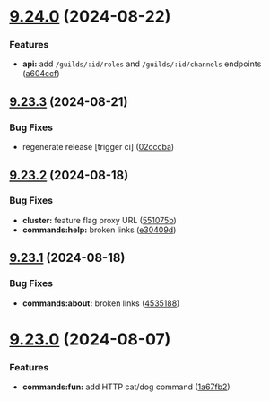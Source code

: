 # [9.24.0](https://github.com/onesoft-sudo/sudobot/compare/v9.23.3...v9.24.0) (2024-08-22)


### Features

* **api:** add `/guilds/:id/roles` and `/guilds/:id/channels` endpoints ([a604ccf](https://github.com/onesoft-sudo/sudobot/commit/a604ccff3f62d33c2d5d796158d79198e1ab370f))



## [9.23.3](https://github.com/onesoft-sudo/sudobot/compare/v9.23.2...v9.23.3) (2024-08-21)


### Bug Fixes

* regenerate release [trigger ci] ([02cccba](https://github.com/onesoft-sudo/sudobot/commit/02cccba6b3b89fb2883f508152d02d8e8ff0dc80))



## [9.23.2](https://github.com/onesoft-sudo/sudobot/compare/v9.23.1...v9.23.2) (2024-08-18)


### Bug Fixes

* **cluster:** feature flag proxy URL ([551075b](https://github.com/onesoft-sudo/sudobot/commit/551075b703471bad90e6367be248c37ad2050bcd))
* **commands:help:** broken links ([e30409d](https://github.com/onesoft-sudo/sudobot/commit/e30409de3d0c38531927c4e7f8064008d34c45db))



## [9.23.1](https://github.com/onesoft-sudo/sudobot/compare/v9.23.0...v9.23.1) (2024-08-18)


### Bug Fixes

* **commands:about:** broken links ([4535188](https://github.com/onesoft-sudo/sudobot/commit/4535188e26ee628c0848063b362fd952f00b75af))



# [9.23.0](https://github.com/onesoft-sudo/sudobot/compare/v9.22.0...v9.23.0) (2024-08-07)


### Features

* **commands:fun:** add HTTP cat/dog command ([1a67fb2](https://github.com/onesoft-sudo/sudobot/commit/1a67fb23e1d2b2673426db57d857041b2bb62d06))



